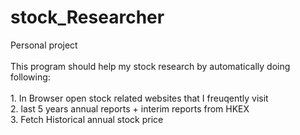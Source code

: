 # stock_Researcher
Personal project <br/><br/>
    This program should help my stock research by automatically doing following: <br/><br/>
    1. In Browser open stock related websites that I freuqently visit <br/>
    2. last 5 years annual reports + interim reports from HKEX <br/>
    3. Fetch Historical annual stock price <br/>
